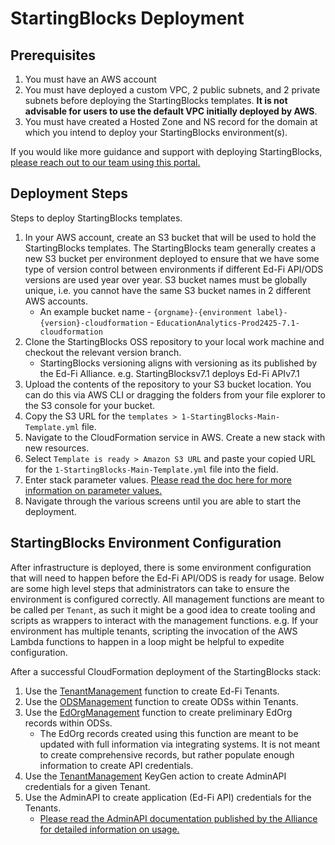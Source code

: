 # StartingBlocks Deployment

## Prerequisites
1.  You must have an AWS account
2.  You must have deployed a custom VPC, 2 public subnets, and 2 private subnets before deploying the StartingBlocks templates. <b>It is not advisable for users to use the default VPC initially deployed by AWS</b>.
3.  You must have created a Hosted Zone and NS record for the domain at which you intend to deploy your StartingBlocks environment(s).

If you would like more guidance and support with deploying StartingBlocks, [please reach out to our team using this portal.](https://edanalytics.freshdesk.com/support/home)

## Deployment Steps
Steps to deploy StartingBlocks templates.

1.  In your AWS account, create an S3 bucket that will be used to hold the StartingBlocks templates. The StartingBlocks team generally creates a new S3 bucket per environment deployed to ensure that we have some type of version control between environments if different Ed-Fi API/ODS versions are used year over year. S3 bucket names must be globally unique, i.e. you cannot have the same S3 bucket names in 2 different AWS accounts.
    - An example bucket name - `{orgname}-{environment label}-{version}-cloudformation` - `EducationAnalytics-Prod2425-7.1-cloudformation`
2.  Clone the StartingBlocks OSS repository to your local work machine and checkout the relevant version branch.
    - StartingBlocks versioning aligns with versioning as its published by the Ed-Fi Alliance. e.g. StartingBlocksv7.1 deploys Ed-Fi APIv7.1
3.  Upload the contents of the repository to your S3 bucket location. You can do this via AWS CLI or dragging the folders from your file explorer to the S3 console for your bucket.
4.  Copy the S3 URL for the `templates > 1-StartingBlocks-Main-Template.yml` file.
5.  Navigate to the CloudFormation service in AWS. Create a new stack with new resources.
6.  Select `Template is ready > Amazon S3 URL` and paste your copied URL for the `1-StartingBlocks-Main-Template.yml` file into the field.
7.  Enter stack parameter values. [Please read the doc here for more information on parameter values.](sbe-parameter-values.md)
8.  Navigate through the various screens until you are able to start the deployment.

## StartingBlocks Environment Configuration

After infrastructure is deployed, there is some environment configuration that will need to happen before the Ed-Fi API/ODS is ready for usage. Below are some high level steps that administrators can take to ensure the environment is configured correctly. All management functions are meant to be called per `Tenant`, as such it might be a good idea to create tooling and scripts as wrappers to interact with the management functions. e.g. If your environment has multiple tenants, scripting the invocation of the AWS Lambda functions to happen in a loop might be helpful to expedite configuration.

After a successful CloudFormation deployment of the StartingBlocks stack:
1. Use the [TenantManagement](./sbe-functions.md#variable-requirements) function to create Ed-Fi Tenants.
2. Use the [ODSManagement](./sbe-functions.md#variable-requirements-1) function to create ODSs within Tenants.
3. Use the [EdOrgManagement](./sbe-functions.md#variable-requirements-2) function to create preliminary EdOrg records within ODSs.
    - The EdOrg records created using this function are meant to be updated with full information via integrating systems. It is not meant to create comprehensive records, but rather populate enough information to create API credentials.
4. Use the [TenantManagement](./sbe-functions.md#keygen) KeyGen action to create AdminAPI credentials for a given Tenant.
5. Use the AdminAPI to create application (Ed-Fi API) credentials for the Tenants.
    - [Please read the AdminAPI documentation published by the Alliance for detailed information on usage.](https://edfi.atlassian.net/wiki/spaces/ADMINAPI/pages/21300700/Technical+Information)